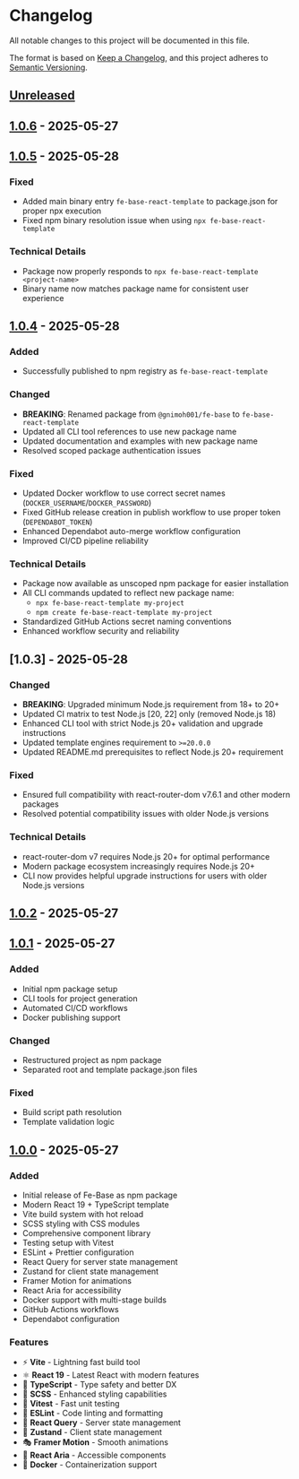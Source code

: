 # Changelog

All notable changes to this project will be documented in this file.

The format is based on [Keep a Changelog](https://keepachangelog.com/en/1.0.0/),
and this project adheres to [Semantic Versioning](https://semver.org/spec/v2.0.0.html).

## [Unreleased]

## [1.0.6] - 2025-05-27

## [1.0.5] - 2025-05-28

### Fixed
- Added main binary entry `fe-base-react-template` to package.json for proper npx execution
- Fixed npm binary resolution issue when using `npx fe-base-react-template`

### Technical Details
- Package now properly responds to `npx fe-base-react-template <project-name>`
- Binary name now matches package name for consistent user experience

## [1.0.4] - 2025-05-28

### Added
- Successfully published to npm registry as `fe-base-react-template`

### Changed
- **BREAKING**: Renamed package from `@gnimoh001/fe-base` to `fe-base-react-template`
- Updated all CLI tool references to use new package name
- Updated documentation and examples with new package name
- Resolved scoped package authentication issues

### Fixed
- Updated Docker workflow to use correct secret names (`DOCKER_USERNAME`/`DOCKER_PASSWORD`)
- Fixed GitHub release creation in publish workflow to use proper token (`DEPENDABOT_TOKEN`)
- Enhanced Dependabot auto-merge workflow configuration
- Improved CI/CD pipeline reliability

### Technical Details
- Package now available as unscoped npm package for easier installation
- All CLI commands updated to reflect new package name:
  - `npx fe-base-react-template my-project`
  - `npm create fe-base-react-template my-project`
- Standardized GitHub Actions secret naming conventions
- Enhanced workflow security and reliability

## [1.0.3] - 2025-05-28

### Changed
- **BREAKING**: Upgraded minimum Node.js requirement from 18+ to 20+
- Updated CI matrix to test Node.js [20, 22] only (removed Node.js 18)
- Enhanced CLI tool with strict Node.js 20+ validation and upgrade instructions
- Updated template engines requirement to `>=20.0.0`
- Updated README.md prerequisites to reflect Node.js 20+ requirement

### Fixed
- Ensured full compatibility with react-router-dom v7.6.1 and other modern packages
- Resolved potential compatibility issues with older Node.js versions

### Technical Details
- react-router-dom v7 requires Node.js 20+ for optimal performance
- Modern package ecosystem increasingly requires Node.js 20+
- CLI now provides helpful upgrade instructions for users with older Node.js versions

## [1.0.2] - 2025-05-27

## [1.0.1] - 2025-05-27

### Added
- Initial npm package setup
- CLI tools for project generation
- Automated CI/CD workflows
- Docker publishing support

### Changed
- Restructured project as npm package
- Separated root and template package.json files

### Fixed
- Build script path resolution
- Template validation logic

## [1.0.0] - 2025-05-27

### Added
- Initial release of Fe-Base as npm package
- Modern React 19 + TypeScript template
- Vite build system with hot reload
- SCSS styling with CSS modules
- Comprehensive component library
- Testing setup with Vitest
- ESLint + Prettier configuration
- React Query for server state management
- Zustand for client state management
- Framer Motion for animations
- React Aria for accessibility
- Docker support with multi-stage builds
- GitHub Actions workflows
- Dependabot configuration

### Features
- ⚡ **Vite** - Lightning fast build tool
- ⚛️ **React 19** - Latest React with modern features
- 🔷 **TypeScript** - Type safety and better DX
- 🎨 **SCSS** - Enhanced styling capabilities
- 🧪 **Vitest** - Fast unit testing
- 📏 **ESLint** - Code linting and formatting
- 🔄 **React Query** - Server state management
- 🐻 **Zustand** - Client state management
- 🎭 **Framer Motion** - Smooth animations
- 🎯 **React Aria** - Accessible components
- 🐳 **Docker** - Containerization support

[Unreleased]: https://github.com/ThriledLokki983/fe-base/compare/v1.0.6...HEAD
[1.0.6]: https://github.com/ThriledLokki983/fe-base/compare/v1.0.5...v1.0.6
[1.0.5]: https://github.com/ThriledLokki983/fe-base/compare/v1.0.4...v1.0.5
[1.0.4]: https://github.com/ThriledLokki983/fe-base/compare/v1.0.2...v1.0.4
[1.0.2]: https://github.com/ThriledLokki983/fe-base/compare/v1.0.1...v1.0.2
[1.0.1]: https://github.com/ThriledLokki983/fe-base/compare/v1.0.0...v1.0.1
[1.0.0]: https://github.com/ThriledLokki983/fe-base/releases/tag/v1.0.0
